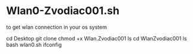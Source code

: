 # Wlan0-Zvodiac001.sh
to get wlan connection in your os system 

cd Desktop 
git clone 
chmod +x Wlan.Zvodiac001
ls 
cd WlanZvodiac001
ls 
bash wlan0.sh 
ifconfig 
